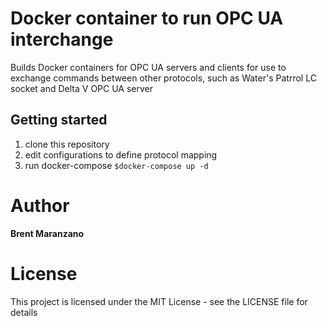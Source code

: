 # Docker container to run OPC UA interchange
Builds Docker containers for OPC UA servers and clients for use to exchange
commands between other protocols, such as Water's Patrrol LC socket and 
Delta V OPC UA server

## Getting started
1. clone this repository
2. edit configurations to define protocol mapping
2. run docker-compose
`$docker-compose up -d`

# Author

**Brent Maranzano**

# License

This project is licensed under the MIT License - see the LICENSE file for details
